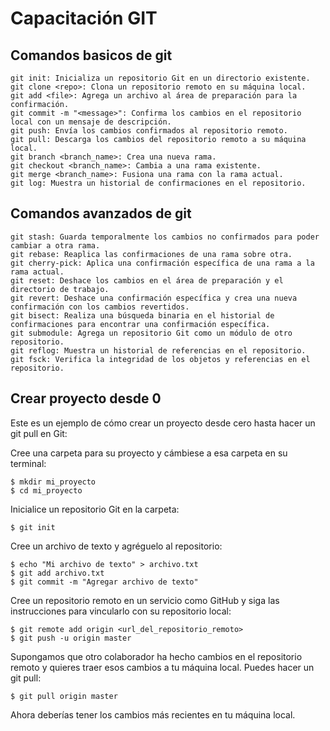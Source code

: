 # Capacitación GIT


## Comandos basicos de git

```
git init: Inicializa un repositorio Git en un directorio existente.
git clone <repo>: Clona un repositorio remoto en su máquina local.
git add <file>: Agrega un archivo al área de preparación para la confirmación.
git commit -m "<message>": Confirma los cambios en el repositorio local con un mensaje de descripción.
git push: Envía los cambios confirmados al repositorio remoto.
git pull: Descarga los cambios del repositorio remoto a su máquina local.
git branch <branch_name>: Crea una nueva rama.
git checkout <branch_name>: Cambia a una rama existente.
git merge <branch_name>: Fusiona una rama con la rama actual.
git log: Muestra un historial de confirmaciones en el repositorio.
```


## Comandos avanzados de git
```
git stash: Guarda temporalmente los cambios no confirmados para poder cambiar a otra rama.
git rebase: Reaplica las confirmaciones de una rama sobre otra.
git cherry-pick: Aplica una confirmación específica de una rama a la rama actual.
git reset: Deshace los cambios en el área de preparación y el directorio de trabajo.
git revert: Deshace una confirmación específica y crea una nueva confirmación con los cambios revertidos.
git bisect: Realiza una búsqueda binaria en el historial de confirmaciones para encontrar una confirmación específica.
git submodule: Agrega un repositorio Git como un módulo de otro repositorio.
git reflog: Muestra un historial de referencias en el repositorio.
git fsck: Verifica la integridad de los objetos y referencias en el repositorio.
```

## Crear proyecto desde 0

Este es un ejemplo de cómo crear un proyecto desde cero hasta hacer un git pull en Git:

Cree una carpeta para su proyecto y cámbiese a esa carpeta en su terminal:
```
$ mkdir mi_proyecto
$ cd mi_proyecto
```
Inicialice un repositorio Git en la carpeta:
```
$ git init
```
Cree un archivo de texto y agréguelo al repositorio:
```
$ echo "Mi archivo de texto" > archivo.txt
$ git add archivo.txt
$ git commit -m "Agregar archivo de texto"
```
Cree un repositorio remoto en un servicio como GitHub y siga las instrucciones para vincularlo con su repositorio local:
```
$ git remote add origin <url_del_repositorio_remoto>
$ git push -u origin master
```
Supongamos que otro colaborador ha hecho cambios en el repositorio remoto y quieres traer esos cambios a tu máquina local. Puedes hacer un git pull:
```
$ git pull origin master
```
Ahora deberías tener los cambios más recientes en tu máquina local.
